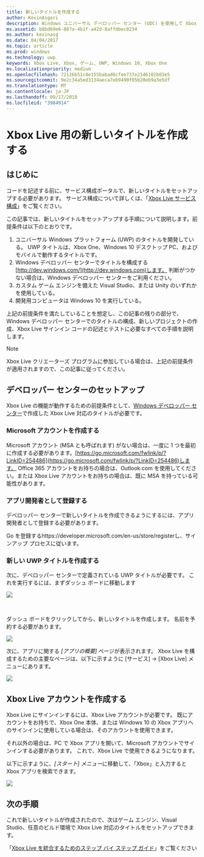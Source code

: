 ```yaml
---
title: 新しいタイトルを作成する
author: KevinAsgari
description: Windows ユニバーサル デベロッパー センター (UDC) を使用して Xbox Live 用の新しいタイトルを作成する方法について説明します。
ms.assetid: b8bd69e6-887a-4b1f-a42d-8affdbec0234
ms.author: kevinasg
ms.date: 04/04/2017
ms.topic: article
ms.prod: windows
ms.technology: uwp
keywords: Xbox Live, Xbox, ゲーム, UWP, Windows 10, Xbox One
ms.localizationpriority: medium
ms.openlocfilehash: 72126b51c4e155babad6cfee737e21d6102b03e5
ms.sourcegitcommit: 9e2c34a5ed3134aeca7eb9490f05b20eb9a3e5df
ms.translationtype: MT
ms.contentlocale: ja-JP
ms.lasthandoff: 09/17/2018
ms.locfileid: "3984914"
---
```

# <a name="create-a-new-title-for-xbox-live"></a>Xbox Live 用の新しいタイトルを作成する

## <a name="introduction"></a>はじめに

コードを記述する前に、サービス構成ポータルで、新しいタイトルをセットアップする必要があります。  サービス構成について詳しくは、「[Xbox Live サービス構成](../xbox-live-service-configuration.md)」をご覧ください。

この記事では、新しいタイトルをセットアップする手順について説明します。前提条件は以下のとおりです。

1. ユニバーサル Windows プラットフォーム (UWP) のタイトルを開発している。  UWP タイトルは、Xbox One、Windows 10 デスクトップ PC、およびモバイルで動作するタイトルです。
2. Windows デベロッパー センターでタイトルを構成する[http://dev.windows.com/](http://dev.windows.com)します。  判断がつかない場合は、Windows デベロッパー センターをご利用ください。
3. カスタム ゲーム エンジンを備えた Visual Studio、または Unity のいずれかを使用している。
4. 開発用コンピュータは Windows 10 を実行している。

上記の前提条件を満たしていることを想定し、この記事の残りの部分で、Windows デベロッパー センターでのタイトルの構成、新しいプロジェクトの作成、Xbox Live サインイン コードの記述とテストに必要なすべての手順を説明します。

> [!NOTE]
> Xbox Live クリエーターズ プログラムに参加している場合は、上記の前提条件が適用されますので、この記事に従ってください。

## <a name="dev-center-setup"></a>デベロッパー センターのセットアップ

Xbox Live の機能が動作するための前提条件として、[Windows デベロッパー センター](http://dev.windows.com)で作成した Xbox Live 対応のタイトルが必要です。

### <a name="create-a-microsoft-account"></a>Microsoft アカウントを作成する
Microsoft アカウント (MSA とも呼ばれます) がない場合は、一度に 1 つを最初に作成する必要があります。[https://go.microsoft.com/fwlink/p/?LinkID=254486](https://go.microsoft.com/fwlink/p/?LinkID=254486)します。  Office 365 アカウントをお持ちの場合は、Outlook.com を使用してください。または Xbox Live アカウントをお持ちの場合は、既に MSA を持っている可能性があります。

### <a name="register-as-an-app-developer"></a>アプリ開発者として登録する
デベロッパー センターで新しいタイトルを作成できるようにするには、アプリ開発者として登録する必要があります。

Go を登録するhttps://developer.microsoft.com/en-us/store/registerし、サインアップ プロセスに従います。

### <a name="create-a-new-uwp-title"></a>新しい UWP タイトルを作成する
次に、デベロッパー センターで定義されている UWP タイトルが必要です。  これを実行するには、まずダッシュ ボードに移動します

![](../images/getting_started/first_xbltitle_dashboard.png)

<p>
</p>
<br>
<p>
</p>

ダッシュ ボードをクリックしてから、新しいタイトルを作成します。  名前を予約する必要があります。

![](../images/getting_started/first_xbltitle_newapp.png)

次に、アプリに関する *[アプリの概要]* ページが表示されます。  Xbox Live を構成するための主要なページは、以下に示すように [サービス] -> [Xbox Live] メニューにあります。

![](../images/getting_started/first_xbltitle_leftnav.png)

<div id="createxblaccount"></div>

## <a name="create-an-xbox-live-account"></a>Xbox Live アカウントを作成する
Xbox Live にサインインするには、Xbox Live アカウントが必要です。  既にアカウントをお持ちで、Xbox One 本体、または Windows 10 の Xbox アプリへのサインインに使用している場合は、そのアカウントを使用できます。

それ以外の場合は、PC で Xbox アプリを開いて、Microsoft アカウントでサインインする必要があります。  これで、Xbox Live で使用できるようになります。

以下に示すように、*[スタート] メニュー*に移動して、「Xbox」と入力すると Xbox アプリを検索できます。

![](../images/getting_started/first_xbltitle_xboxapp.png)

## <a name="next-steps"></a>次の手順
これで新しいタイトルが作成されたので、次はゲーム エンジン、Visual Studio、任意のビルド環境で Xbox Live 対応のタイトルをセットアップできます。

「[Xbox Live を統合するためのステップ バイ ステップ ガイド](partners-step-by-step-guide.md)」をご覧ください
